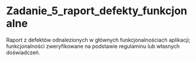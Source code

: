 # Zadanie_5_raport_defekty_funkcjonalne
 Raport z defektów odnalezionych w głównych funkcjonalnościach aplikacji; funkcjonalności zweryfikowane na podstawie regulaminu lub własnych doświadczeń. 
